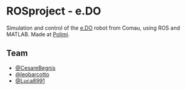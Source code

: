 # ROSproject - e.DO
Simulation and control of the [e.DO](https://edo.cloud/) robot from Comau, using ROS and MATLAB. Made at [Polimi](https://www.polimi.it/).
## Team
- [@CesareBegnis](https://github.com/CesareBegnis)
- [@leobarcotto](https://github.com/leobarcotto)
- [@Luca8991](https://github.com/Luca8991)
